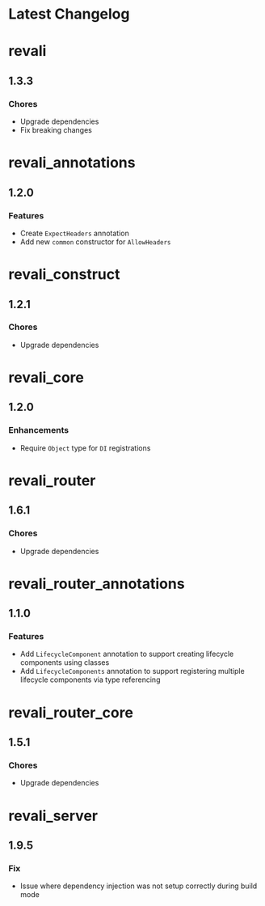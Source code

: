 <!-- markdownlint-disable MD024 -->

# Latest Changelog

<!-- REVALI -->

# revali

## 1.3.3

### Chores

- Upgrade dependencies
- Fix breaking changes

# revali_annotations

## 1.2.0

### Features

- Create `ExpectHeaders` annotation
- Add new `common` constructor for `AllowHeaders`

# revali_construct

## 1.2.1

### Chores

- Upgrade dependencies

# revali_core

## 1.2.0

### Enhancements

- Require `Object` type for `DI` registrations

<!-- REVALI ROUTER -->

# revali_router

## 1.6.1

### Chores

- Upgrade dependencies

# revali_router_annotations

## 1.1.0

### Features

- Add `LifecycleComponent` annotation to support creating lifecycle components using classes
- Add `LifecycleComponents` annotation to support registering multiple lifecycle components via type referencing

# revali_router_core

## 1.5.1

### Chores

- Upgrade dependencies

<!-- CONSTRUCTS -->

# revali_server

## 1.9.5

### Fix

- Issue where dependency injection was not setup correctly during build mode
